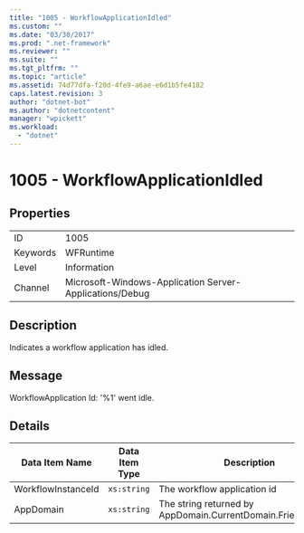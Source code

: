 ```yaml
---
title: "1005 - WorkflowApplicationIdled"
ms.custom: ""
ms.date: "03/30/2017"
ms.prod: ".net-framework"
ms.reviewer: ""
ms.suite: ""
ms.tgt_pltfrm: ""
ms.topic: "article"
ms.assetid: 74d77dfa-f20d-4fe9-a6ae-e6d1b5fe4182
caps.latest.revision: 3
author: "dotnet-bot"
ms.author: "dotnetcontent"
manager: "wpickett"
ms.workload: 
  - "dotnet"
---
```

# 1005 - WorkflowApplicationIdled
## Properties  

|||  
|-|-|  
|ID|1005|  
|Keywords|WFRuntime|  
|Level|Information|  
|Channel|Microsoft-Windows-Application Server-Applications/Debug|  

## Description  
 Indicates a workflow application has idled.  

## Message  
 WorkflowApplication Id: '%1' went idle.  

## Details  


|   Data Item Name   | Data Item Type |                         Description                          |
|--------------------|----------------|--------------------------------------------------------------|
| WorkflowInstanceId |  `xs:string`   |                 The workflow application id                  |
|     AppDomain      |  `xs:string`   | The string returned by AppDomain.CurrentDomain.FriendlyName. |

